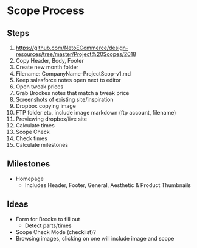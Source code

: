 # Scope Process

## Steps

1. https://github.com/NetoECommerce/design-resources/tree/master/Project%20Scopes/2018
2. Copy Header, Body, Footer
3. Create new month folder
4. Filename: CompanyName-ProjectScop-v1.md
5. Keep salesforce notes open next to editor
6. Open tweak prices
7. Grab Brookes notes that match a tweak price
8. Screenshots of existing site/inspiration
9. Dropbox copying image
10. FTP folder etc, include image markdown (ftp account, filename)
11. Previewing dropbox/live site
12. Calculate times
13. Scope Check
14. Check times
14. Calculate milestones

## Milestones

- Homepage
  - Includes Header, Footer, General, Aesthetic & Product Thumbnails

## Ideas

- Form for Brooke to fill out
  - Detect parts/times
- Scope Check Mode (checklist)?
- Browsing images, clicking on one will include image and scope
